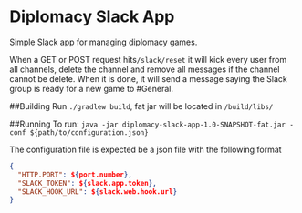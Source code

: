 # Diplomacy Slack App
Simple Slack app for managing diplomacy games. 

When a GET or POST request hits`/slack/reset` it will kick every user from all channels, delete the channel and remove
all messages if the channel cannot be delete. When it is done, it will send a message saying the Slack group is ready for 
a new game to #General.

##Building
Run `./gradlew build`, fat jar will be located in `/build/libs/`

##Running
To run: `java -jar diplomacy-slack-app-1.0-SNAPSHOT-fat.jar -conf ${path/to/configuration.json}`

The configuration file is expected be a json file with the following format
```json
{
  "HTTP.PORT": ${port.number},
  "SLACK_TOKEN": ${slack.app.token},
  "SLACK_HOOK_URL": ${slack.web.hook.url}
}
```